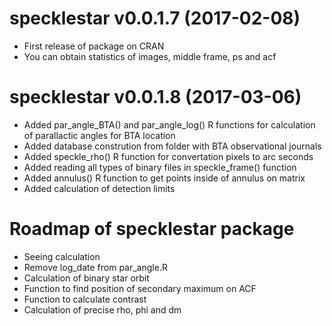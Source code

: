 # specklestar v0.0.1.7 (2017-02-08)

* First release of package on CRAN
* You can obtain statistics of images, middle frame, ps and acf

# specklestar v0.0.1.8 (2017-03-06)

* Added par_angle_BTA() and par_angle_log() R functions for
calculation of parallactic angles for BTA location
* Added database constrution from folder with
BTA observational journals
* Added speckle_rho() R function for convertation pixels to arc seconds
* Added reading all types of binary files in speckle_frame() function
* Added annulus() R function to get points inside of annulus on matrix
* Added calculation of detection limits

# Roadmap of specklestar package

- Seeing calculation
- Remove log_date from par_angle.R
- Calculation of binary star orbit
- Function to find position of secondary maximum on ACF
- Function to calculate contrast
- Calculation of precise rho, phi and dm
